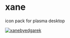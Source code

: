 # xane
icon pack for plasma desktop

<a href='http://postimage.org/' target='_blank'><img src='http://s33.postimg.org/pmrxk1tan/xanebyedgarek.png' border='0' alt="xanebyedgarek" /></a><br /><a target='_blank' href='http://postimage.org/index.php?lang=spanish'>
